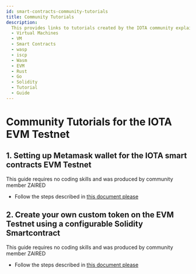 ```yaml
---
id: smart-contracts-community-tutorials
title: Community Tutorials
description:
  This provides links to tutorials created by the IOTA community explaining usage of the IOTA Smart Contracts
  - Virtual Machines
  - VM
  - Smart Contracts
  - wasp
  - iscp
  - Wasm
  - EVM
  - Rust
  - Go
  - Solidity
  - Tutorial
  - Guide
---
```


# Community Tutorials for the IOTA EVM Testnet

## 1. Setting up Metamask wallet for the IOTA smart contracts EVM Testnet

This guide requires no coding skills and was produced by community member ZAIRED

- Follow the steps described in [this document please](https://iotaguide.notion.site/Setting-up-Metamask-for-IOTA-smart-contracts-fa52b6d49f3446e5947f8f37606c82cc)

## 2. Create your own custom token on the EVM Testnet using a configurable Solidity Smartcontract

This guide requires no coding skills and was produced by community member ZAIRED

- Follow the steps described in [this document please](https://iotaguide.notion.site/Creating-your-own-token-on-IOTA-smart-contracts-using-Solidity-No-programming-required-d61aeff320324f2a9cb76c620aa0ace4)
